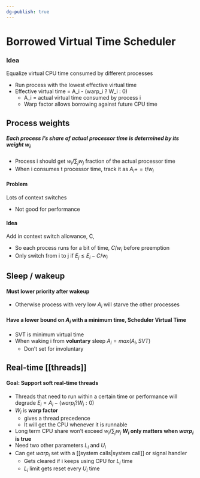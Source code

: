 ```yaml
---
dg-publish: true
---
```

# Borrowed Virtual Time Scheduler
### Idea
Equalize virtual CPU time consumed by different processes
* Run process with the lowest effective virtual time
* Effective virtual time = A_i - (warp_i ? W_i : 0)
	* A_i = actual virtual time consumed by process i
	* Warp factor allows borrowing against future CPU time

## Process weights
##### Each process i’s share of actual processor time is determined by its weight $w_i$
* Process i should get $w_i/\sum_jw_j$ fraction of the actual processor time
* When i consumes t processor time, track it as $A_i += t/w_i$
#### Problem
Lots of context switches
* Not good for performance
#### Idea
Add in context switch allowance, C,
* So each process runs for a bit of time, $C/w_i$ before preemption
* Only switch from i to j if $E_j\leq E_i-C/w_i$

## Sleep / wakeup
#### Must lower priority after wakeup
* Otherwise process with very low $A_i$ will starve the other processes
#### Have a lower bound on $A_i$ with a minimum time, Scheduler Virtual Time
* SVT is minimum virtual time
* When waking i from **voluntary** sleep $A_i = max(A_i, SVT)$
	* Don’t set for involuntary

## Real-time [[threads]]
#### Goal: Support soft real-time threads
* Threads that need to run within a certain time or performance will degrade
$E_i=A_i-(warp_i ? W_i : 0)$
* $W_i$ is **warp factor**
	* gives a thread precedence
	* It will get the CPU whenever it is runnable
* Long term CPU share won’t exceed $w_i/\sum_j w_j$
**$W_i$ only matters when $warp_i$ is true**
* Need two other parameters $L_i$ and $U_i$
* Can get $warp_i$ set with a [[system calls|system call]] or signal handler
	* Gets cleared if i keeps using CPU for $L_i$ time
	* $L_i$ limit gets reset every $U_i$ time